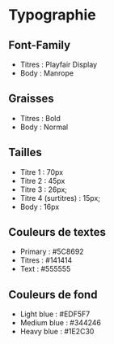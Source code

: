 # Typographie

## Font-Family

- Titres : Playfair Display
- Body : Manrope

## Graisses

- Titres : Bold
- Body : Normal

## Tailles

- Titre 1 : 70px
- Titre 2 : 45px
- Titre 3 : 26px;
- Titre 4 (surtitres) : 15px;
- Body : 16px

## Couleurs de textes

- Primary : #5C8692
- Titres : #141414
- Text : #555555

## Couleurs de fond

- Light blue : #EDF5F7
- Medium blue : #344246
- Heavy blue : #1E2C30